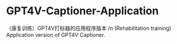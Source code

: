 # GPT4V-Captioner-Application
（康复训练）GPT4V打标器的应用程序版本 /n
(Rehabilitation training) Application version of GPT4V Captioner.
